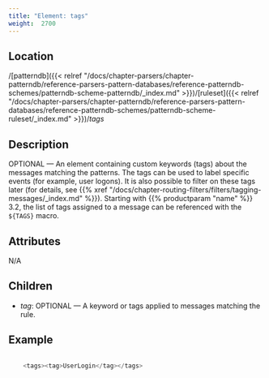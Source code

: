 ```yaml
---
title: "Element: tags"
weight:  2700
---
```

<!-- DISCLAIMER: This file is based on the syslog-ng Open Source Edition documentation https://github.com/balabit/syslog-ng-ose-guides/commit/2f4a52ee61d1ea9ad27cb4f3168b95408fddfdf2 and is used under the terms of The syslog-ng Open Source Edition Documentation License. The file has been modified by Axoflow. -->


## Location

/[patterndb]({{< relref "/docs/chapter-parsers/chapter-patterndb/reference-parsers-pattern-databases/reference-patterndb-schemes/patterndb-scheme-patterndb/_index.md" >}})/[ruleset]({{< relref "/docs/chapter-parsers/chapter-patterndb/reference-parsers-pattern-databases/reference-patterndb-schemes/patterndb-scheme-ruleset/_index.md" >}})/*tags*



## Description

OPTIONAL — An element containing custom keywords (tags) about the messages matching the patterns. The tags can be used to label specific events (for example, user logons). It is also possible to filter on these tags later (for details, see {{% xref "/docs/chapter-routing-filters/filters/tagging-messages/_index.md" %}}). Starting with {{% productparam "name" %}} 3.2, the list of tags assigned to a message can be referenced with the `${TAGS}` macro.



## Attributes

N/A



## Children

  - *tag*: OPTIONAL — A keyword or tags applied to messages matching the rule.


## Example

```c

    <tags><tag>UserLogin</tag></tags>

```


